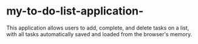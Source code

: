 # my-to-do-list-application-
This application allows users to add, complete, and delete tasks on a list, with all tasks automatically saved and loaded from the browser's memory.
